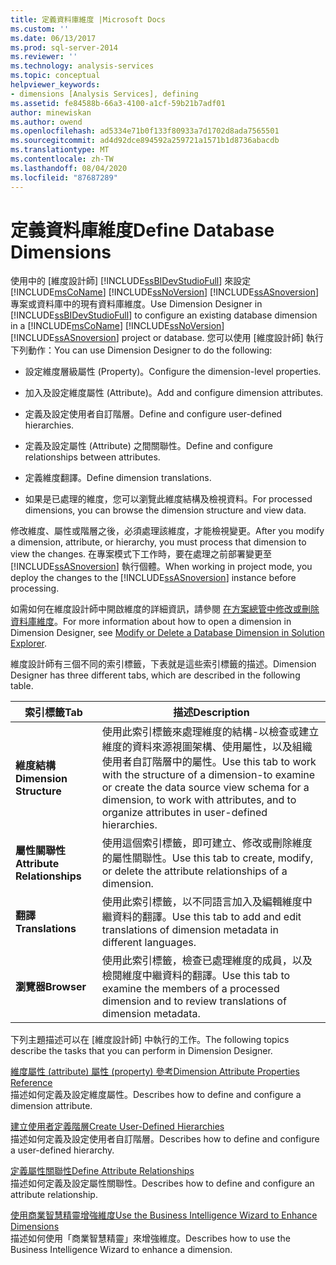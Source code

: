 ```yaml
---
title: 定義資料庫維度 |Microsoft Docs
ms.custom: ''
ms.date: 06/13/2017
ms.prod: sql-server-2014
ms.reviewer: ''
ms.technology: analysis-services
ms.topic: conceptual
helpviewer_keywords:
- dimensions [Analysis Services], defining
ms.assetid: fe84588b-66a3-4100-a1cf-59b21b7adf01
author: minewiskan
ms.author: owend
ms.openlocfilehash: ad5334e71b0f133f80933a7d1702d8ada7565501
ms.sourcegitcommit: ad4d92dce894592a259721a1571b1d8736abacdb
ms.translationtype: MT
ms.contentlocale: zh-TW
ms.lasthandoff: 08/04/2020
ms.locfileid: "87687289"
---
```

# <a name="define-database-dimensions"></a><span data-ttu-id="9d15a-102">定義資料庫維度</span><span class="sxs-lookup"><span data-stu-id="9d15a-102">Define Database Dimensions</span></span>
  <span data-ttu-id="9d15a-103">使用中的 [維度設計師] [!INCLUDE[ssBIDevStudioFull](../../includes/ssbidevstudiofull-md.md)] 來設定 [!INCLUDE[msCoName](../../includes/msconame-md.md)] [!INCLUDE[ssNoVersion](../../includes/ssnoversion-md.md)] [!INCLUDE[ssASnoversion](../../includes/ssasnoversion-md.md)] 專案或資料庫中的現有資料庫維度。</span><span class="sxs-lookup"><span data-stu-id="9d15a-103">Use Dimension Designer in [!INCLUDE[ssBIDevStudioFull](../../includes/ssbidevstudiofull-md.md)] to configure an existing database dimension in a [!INCLUDE[msCoName](../../includes/msconame-md.md)] [!INCLUDE[ssNoVersion](../../includes/ssnoversion-md.md)] [!INCLUDE[ssASnoversion](../../includes/ssasnoversion-md.md)] project or database.</span></span> <span data-ttu-id="9d15a-104">您可以使用 [維度設計師] 執行下列動作：</span><span class="sxs-lookup"><span data-stu-id="9d15a-104">You can use Dimension Designer to do the following:</span></span>  
  
-   <span data-ttu-id="9d15a-105">設定維度層級屬性 (Property)。</span><span class="sxs-lookup"><span data-stu-id="9d15a-105">Configure the dimension-level properties.</span></span>  
  
-   <span data-ttu-id="9d15a-106">加入及設定維度屬性 (Attribute)。</span><span class="sxs-lookup"><span data-stu-id="9d15a-106">Add and configure dimension attributes.</span></span>  
  
-   <span data-ttu-id="9d15a-107">定義及設定使用者自訂階層。</span><span class="sxs-lookup"><span data-stu-id="9d15a-107">Define and configure user-defined hierarchies.</span></span>  
  
-   <span data-ttu-id="9d15a-108">定義及設定屬性 (Attribute) 之間關聯性。</span><span class="sxs-lookup"><span data-stu-id="9d15a-108">Define and configure relationships between attributes.</span></span>  
  
-   <span data-ttu-id="9d15a-109">定義維度翻譯。</span><span class="sxs-lookup"><span data-stu-id="9d15a-109">Define dimension translations.</span></span>  
  
-   <span data-ttu-id="9d15a-110">如果是已處理的維度，您可以瀏覽此維度結構及檢視資料。</span><span class="sxs-lookup"><span data-stu-id="9d15a-110">For processed dimensions, you can browse the dimension structure and view data.</span></span>  
  
 <span data-ttu-id="9d15a-111">修改維度、屬性或階層之後，必須處理該維度，才能檢視變更。</span><span class="sxs-lookup"><span data-stu-id="9d15a-111">After you modify a dimension, attribute, or hierarchy, you must process that dimension to view the changes.</span></span> <span data-ttu-id="9d15a-112">在專案模式下工作時，要在處理之前部署變更至 [!INCLUDE[ssASnoversion](../../includes/ssasnoversion-md.md)] 執行個體。</span><span class="sxs-lookup"><span data-stu-id="9d15a-112">When working in project mode, you deploy the changes to the [!INCLUDE[ssASnoversion](../../includes/ssasnoversion-md.md)] instance before processing.</span></span>  
  
 <span data-ttu-id="9d15a-113">如需如何在維度設計師中開啟維度的詳細資訊，請參閱 [在方案總管中修改或刪除資料庫維度](database-dimensions-modify-or-delete-a-database-dimension-in-solution-explorer.md)。</span><span class="sxs-lookup"><span data-stu-id="9d15a-113">For more information about how to open a dimension in Dimension Designer, see [Modify or Delete a Database Dimension in Solution Explorer](database-dimensions-modify-or-delete-a-database-dimension-in-solution-explorer.md).</span></span>  
  
 <span data-ttu-id="9d15a-114">維度設計師有三個不同的索引標籤，下表就是這些索引標籤的描述。</span><span class="sxs-lookup"><span data-stu-id="9d15a-114">Dimension Designer has three different tabs, which are described in the following table.</span></span>  
  
|<span data-ttu-id="9d15a-115">索引標籤</span><span class="sxs-lookup"><span data-stu-id="9d15a-115">Tab</span></span>|<span data-ttu-id="9d15a-116">描述</span><span class="sxs-lookup"><span data-stu-id="9d15a-116">Description</span></span>|  
|---------|-----------------|  
|<span data-ttu-id="9d15a-117">**維度結構**</span><span class="sxs-lookup"><span data-stu-id="9d15a-117">**Dimension Structure**</span></span>|<span data-ttu-id="9d15a-118">使用此索引標籤來處理維度的結構-以檢查或建立維度的資料來源視圖架構、使用屬性，以及組織使用者自訂階層中的屬性。</span><span class="sxs-lookup"><span data-stu-id="9d15a-118">Use this tab to work with the structure of a dimension-to examine or create the data source view schema for a dimension, to work with attributes, and to organize attributes in user-defined hierarchies.</span></span>|  
|<span data-ttu-id="9d15a-119">**屬性關聯性**</span><span class="sxs-lookup"><span data-stu-id="9d15a-119">**Attribute Relationships**</span></span>|<span data-ttu-id="9d15a-120">使用這個索引標籤，即可建立、修改或刪除維度的屬性關聯性。</span><span class="sxs-lookup"><span data-stu-id="9d15a-120">Use this tab to create, modify, or delete the attribute relationships of a dimension.</span></span>|  
|<span data-ttu-id="9d15a-121">**翻譯**</span><span class="sxs-lookup"><span data-stu-id="9d15a-121">**Translations**</span></span>|<span data-ttu-id="9d15a-122">使用此索引標籤，以不同語言加入及編輯維度中繼資料的翻譯。</span><span class="sxs-lookup"><span data-stu-id="9d15a-122">Use this tab to add and edit translations of dimension metadata in different languages.</span></span>|  
|<span data-ttu-id="9d15a-123">**瀏覽器**</span><span class="sxs-lookup"><span data-stu-id="9d15a-123">**Browser**</span></span>|<span data-ttu-id="9d15a-124">使用此索引標籤，檢查已處理維度的成員，以及檢閱維度中繼資料的翻譯。</span><span class="sxs-lookup"><span data-stu-id="9d15a-124">Use this tab to examine the members of a processed dimension and to review translations of dimension metadata.</span></span>|  
  
 <span data-ttu-id="9d15a-125">下列主題描述可以在 [維度設計師] 中執行的工作。</span><span class="sxs-lookup"><span data-stu-id="9d15a-125">The following topics describe the tasks that you can perform in Dimension Designer.</span></span>  
  
 [<span data-ttu-id="9d15a-126">維度屬性 (attribute) 屬性 (property) 參考</span><span class="sxs-lookup"><span data-stu-id="9d15a-126">Dimension Attribute Properties Reference</span></span>](dimension-attribute-properties-reference.md)  
 <span data-ttu-id="9d15a-127">描述如何定義及設定維度屬性。</span><span class="sxs-lookup"><span data-stu-id="9d15a-127">Describes how to define and configure a dimension attribute.</span></span>  
  
 [<span data-ttu-id="9d15a-128">建立使用者定義階層</span><span class="sxs-lookup"><span data-stu-id="9d15a-128">Create User-Defined Hierarchies</span></span>](user-defined-hierarchies-create.md)  
 <span data-ttu-id="9d15a-129">描述如何定義及設定使用者自訂階層。</span><span class="sxs-lookup"><span data-stu-id="9d15a-129">Describes how to define and configure a user-defined hierarchy.</span></span>  
  
 [<span data-ttu-id="9d15a-130">定義屬性關聯性</span><span class="sxs-lookup"><span data-stu-id="9d15a-130">Define Attribute Relationships</span></span>](attribute-relationships-define.md)  
 <span data-ttu-id="9d15a-131">描述如何定義及設定屬性關聯性。</span><span class="sxs-lookup"><span data-stu-id="9d15a-131">Describes how to define and configure an attribute relationship.</span></span>  
  
 [<span data-ttu-id="9d15a-132">使用商業智慧精靈增強維度</span><span class="sxs-lookup"><span data-stu-id="9d15a-132">Use the Business Intelligence Wizard to Enhance Dimensions</span></span>](../use-the-business-intelligence-wizard-to-enhance-dimensions.md)  
 <span data-ttu-id="9d15a-133">描述如何使用「商業智慧精靈」來增強維度。</span><span class="sxs-lookup"><span data-stu-id="9d15a-133">Describes how to use the Business Intelligence Wizard to enhance a dimension.</span></span>  
  
  

